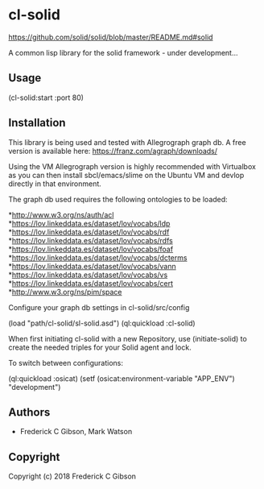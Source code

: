 # cl-solid

https://github.com/solid/solid/blob/master/README.md#solid

A common lisp library for the solid framework - under development...

## Usage

(cl-solid:start :port 80)


## Installation

This library is being used and tested with Allegrograph graph db.  A free version is available here: https://franz.com/agraph/downloads/

Using the VM Allegrograph version is highly recommended with Virtualbox as you can then install sbcl/emacs/slime on the Ubuntu VM and devlop directly in that environment.

The graph db used requires the following ontologies to be loaded:

*http://www.w3.org/ns/auth/acl
*https://lov.linkeddata.es/dataset/lov/vocabs/ldp
*https://lov.linkeddata.es/dataset/lov/vocabs/rdf
*https://lov.linkeddata.es/dataset/lov/vocabs/rdfs
*https://lov.linkeddata.es/dataset/lov/vocabs/foaf
*https://lov.linkeddata.es/dataset/lov/vocabs/dcterms
*https://lov.linkeddata.es/dataset/lov/vocabs/vann
*https://lov.linkeddata.es/dataset/lov/vocabs/vs
*https://lov.linkeddata.es/dataset/lov/vocabs/cert
*http://www.w3.org/ns/pim/space

Configure your graph db settings in cl-solid/src/config

(load "path/cl-solid/sl-solid.asd")
(ql:quickload :cl-solid)

When first initiating cl-solid with a new Repository, use (initiate-solid) to create the needed triples for your Solid agent and lock.

To switch between configurations:

(ql:quickload :osicat)
(setf (osicat:environment-variable "APP_ENV") "development")


## Authors

* Frederick C Gibson, Mark Watson

## Copyright

Copyright (c) 2018 Frederick C Gibson



